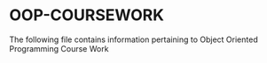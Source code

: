 # OOP-COURSEWORK
The following file contains information pertaining to Object Oriented Programming Course Work
